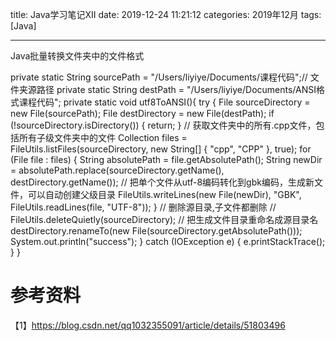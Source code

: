 title: Java学习笔记XII
date: 2019-12-24 11:21:12
categories: 2019年12月
tags: [Java]

---

Java批量转换文件夹中的文件格式

<!-- more -->

private static String sourcePath = "/Users/liyiye/Documents/课程代码";// 文件夹源路径
 private static String destPath = "/Users/liyiye/Documents/ANSI格式课程代码";
 private static void utf8ToANSI(){
     try {
         File sourceDirectory = new File(sourcePath);
         File destDirectory = new File(destPath);
         if (!sourceDirectory.isDirectory()) {
             return;
         }
         // 获取文件夹中的所有.cpp文件，包括所有子级文件夹中的文件
         Collection<File> files = FileUtils.listFiles(sourceDirectory, new String[] { "cpp", "CPP" }, true);
         for (File file : files) {
             String absolutePath = file.getAbsolutePath();
             String newDir = absolutePath.replace(sourceDirectory.getName(), destDirectory.getName());
             // 把单个文件从utf-8编码转化到gbk编码，生成新文件，可以自动创建父级目录
             FileUtils.writeLines(new File(newDir), "GBK", FileUtils.readLines(file, "UTF-8"));
         }
         // 删除源目录,子文件都删除
         // FileUtils.deleteQuietly(sourceDirectory);
         // 把生成文件目录重命名成源目录名
         destDirectory.renameTo(new File(sourceDirectory.getAbsolutePath()));
         System.out.println("success");
     } catch (IOException e) {
         e.printStackTrace();
     }
 }





# 参考资料
【1】https://blog.csdn.net/qq1032355091/article/details/51803496
